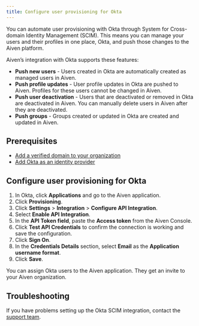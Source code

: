 ```yaml
---
title: Configure user provisioning for Okta
---
```


You can automate user provisioning with Okta through System for Cross-domain Identity Management (SCIM).
This means you can manage your users and their profiles in one place, Okta, and push
those changes to the Aiven platform.

Aiven’s integration with Okta supports these features:

- **Push new users**  - Users created in Okta are automatically created as managed users
  in Aiven.
- **Push profile updates** - User profile updates in Okta are pushed to Aiven. Profiles
  for these users cannot be changed in Aiven.
- **Push user deactivation** - Users that are deactivated or removed in Okta are
  deactivated in Aiven. You can manually delete users in Aiven after they are deactivated.
- **Push groups** - Groups created or updated in Okta are created and updated in Aiven.

## Prerequisites

- [Add a verified domain to your organization](/docs/platform/howto/manage-domains)
- [Add Okta as an identity provider](/docs/platform/howto/saml/add-okta-idp)

## Configure user provisioning for Okta

1. In Okta, click **Applications** and go to the Aiven application.
1. Click **Provisioning**.
1. Click **Settings** > **Integration** > **Configure API Integration**.
1. Select **Enable API Integration**.
1. In the **API Token field**, paste the **Access token** from the Aiven Console.
1. Click **Test API Credentials** to confirm the connection is working
   and save the configuration.
1. Click **Sign On**.
1. In the **Credentials Details** section, select **Email** as the
   **Application username format**.
1. Click **Save**.

You can assign Okta users to the Aiven application. They get an invite to your Aiven
organization.

## Troubleshooting

If you have problems setting up the Okta SCIM integration,
contact the [support team](mailto:support@aiven.io).
